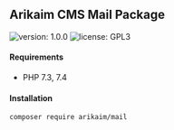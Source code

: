 ## Arikaim CMS Mail Package
![version: 1.0.0](https://img.shields.io/github/release/arikaim/mail.svg)
![license: GPL3](https://img.shields.io/badge/License-GPLv3-blue.svg)


#### Requirements 
  * PHP 7.3, 7.4


#### Installation

```sh
composer require arikaim/mail
```